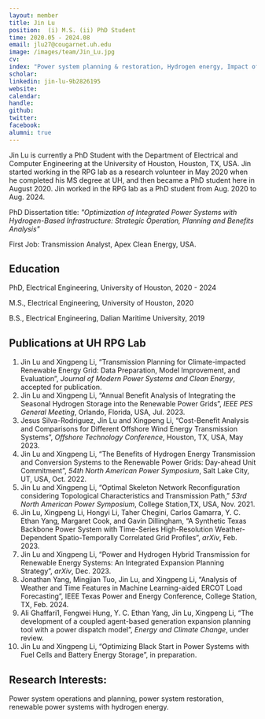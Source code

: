 ```yaml
---
layout: member
title: Jin Lu
position:  (i) M.S. (ii) PhD Student
time: 2020.05 - 2024.08
email: jlu27@cougarnet.uh.edu
image: /images/team/Jin_Lu.jpg
cv: 
index: "Power system planning & restoration, Hydrogen energy, Impact of climate change"
scholar: 
linkedin: jin-lu-9b2826195 
website: 
calendar: 
handle: 
github: 
twitter: 
facebook: 
alumni: true
---
```


Jin Lu is currently a PhD Student with the Department of Electrical and Computer Engineering at the University of Houston, Houston, TX, USA. Jin started working in the RPG lab as a research volunteer in May 2020 when he completed his MS degree at UH, and then became a PhD student here in August 2020. Jin worked in the RPG lab as a PhD student from Aug. 2020 to Aug. 2024.

PhD Dissertation title: *"Optimization of Integrated Power Systems with Hydrogen-Based Infrastructure: Strategic Operation, Planning and Benefits Analysis"*

First Job: Transmission Analyst, Apex Clean Energy, USA.

## Education

PhD, Electrical Engineering, University of Houston, 2020 - 2024

M.S., Electrical Engineering, University of Houston, 2020

B.S., Electrical Engineering, Dalian Maritime University, 2019


## Publications at UH RPG Lab 
1. Jin Lu and Xingpeng Li, “Transmission Planning for Climate-impacted Renewable Energy Grid: Data Preparation, Model Improvement, and Evaluation”, *Journal of Modern Power Systems and Clean Energy*, accepted for publication.
2. Jin Lu and Xingpeng Li, “Annual Benefit Analysis of Integrating the Seasonal Hydrogen Storage into the Renewable Power Grids”, *IEEE PES General Meeting*, Orlando, Florida, USA, Jul. 2023.
3. Jesus Silva-Rodriguez, Jin Lu and Xingpeng Li, “Cost-Benefit Analysis and Comparisons for Different Offshore Wind Energy Transmission Systems”, *Offshore Technology Conference*, Houston, TX, USA, May 2023.
4. Jin Lu and Xingpeng Li, “The Benefits of Hydrogen Energy Transmission and Conversion Systems to the Renewable Power Grids: Day-ahead Unit Commitment”, *54th North American Power Symposium*, Salt Lake City, UT, USA, Oct. 2022.
5. Jin Lu and Xingpeng Li, “Optimal Skeleton Network Reconfiguration considering Topological Characteristics and Transmission Path,” *53rd North American Power Symposium*, College Station,TX, USA, Nov. 2021.
6. Jin Lu, Xingpeng Li, Hongyi Li, Taher Chegini, Carlos Gamarra, Y. C. Ethan Yang, Margaret Cook, and Gavin Dillingham, “A Synthetic Texas Backbone Power System with Time-Series High-Resolution Weather-Dependent Spatio-Temporally Correlated Grid Profiles”, *arXiv*, Feb. 2023.
7. Jin Lu and Xingpeng Li, “Power and Hydrogen Hybrid Transmission for Renewable Energy Systems: An Integrated Expansion Planning Strategy”, *arXiv*, Dec. 2023.
8. Jonathan Yang, Mingjian Tuo, Jin Lu, and Xingpeng Li, “Analysis of Weather and Time Features in Machine Learning-aided ERCOT Load Forecasting”, IEEE Texas Power and Energy Conference, College Station, TX, Feb. 2024.
9. Ali Ghaffari1, Fengwei Hung, Y. C. Ethan Yang, Jin Lu, Xingpeng Li, “The development of a coupled agent-based generation expansion planning tool with a power dispatch model”, *Energy and Climate Change*, under review.
10. Jin Lu and Xingpeng Li, “Optimizing Black Start in Power Systems with Fuel Cells and Battery Energy Storage”, in preparation.



## Research Interests:

Power system operations and planning, power system restoration, renewable power systems with hydrogen energy.